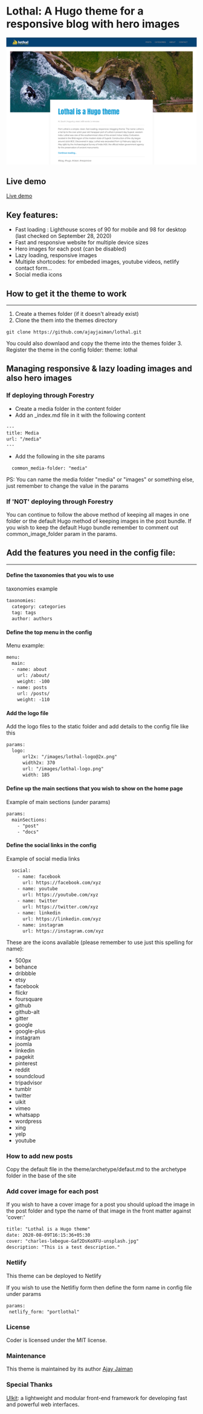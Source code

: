 # Lothal: A Hugo theme for a responsive blog with hero images

![Lothal theme screenshot](/images/screenshot.png "Screenshot")

## Live demo
[Live demo](https://lothal.netlify.app)

## Key features:
- Fast loading : Lighthouse scores of 90 for mobile and 98 for desktop (last checked on September 28, 2020)
- Fast and responsive website for multiple device sizes
- Hero images for each post (can be disabled)
- Lazy loading, responsive images 
- Multiple shortcodes: for embeded images, youtube videos, netlify contact form...
- Social media icons


## How to get it the theme to work
---
1. Create a themes folder (if it doesn't already exist)
2. Clone the them into the themes directory
```
git clone https://github.com/ajayjaiman/lothal.git
```
You could also downlaod and copy the theme into the themes folder
3. Register the theme in the config folder: theme: lothal

## Managing responsive & lazy loading images and also hero images 
### If deploying through Forestry
- Create a media folder in the content folder 
- Add an _index.md file in it with the following content
```
---
title: Media 
url: "/media"
---
```
- Add the following in the site params
```
  common_media-folder: "media"
```
PS: You can name the media folder "media" or "images" or something else, just remember to change the value in the params

### If 'NOT' deploying through Forestry
You can continue to follow the above method of keeping all mages in one folder or the default Hugo method of keeping images in the post bundle. If you wish to keep the default Hugo bundle remember to comment out common_image_folder param in the params.


## Add the features you need in the config file:
---
#### Define the taxonomies that you wis to use
taxonomies example
```
taxonomies:
  category: categories
  tag: tags
  author: authors
```

#### Define the top menu in the config
Menu example: 
```
menu:
  main:
  - name: about
    url: /about/
    weight: -100
  - name: posts
    url: /posts/
    weight: -110
```

#### Add the logo file
Add the logo files to the static folder and add details to the config file like this
```
params:
  logo:
      url2x: "/images/lothal-logo@2x.png"
      width2x: 370
      url: "/images/lothal-logo.png"
      width: 185 
```

#### Define up the main sections that you wish to show on the home page
Example of main sections (under params)
```
params:
  mainSections: 
    - "post"
    - "docs"
```

#### Define the social links in the config
Example of social media links
```
  social:
    - name: facebook
      url: https://facebook.com/xyz  
    - name: youtube
      url: https://youtube.com/xyz
    - name: twitter
      url: https://twitter.com/xyz
    - name: linkedin
      url: https://linkedin.com/xyz
    - name: instagram
      url: https://instagram.com/xyz
```

These are the icons available (please remember to use just this spelling for name):
  - 500px
  - behance
  - dribbble
  - etsy
  - facebook
  - flickr
  - foursquare
  - github
  - github-alt
  - gitter
  - google
  - google-plus
  - instagram
  - joomla
  - linkedin
  - pagekit
  - pinterest
  - reddit
  - soundcloud
  - tripadvisor
  - tumblr
  - twitter
  - uikit
  - vimeo
  - whatsapp
  - wordpress
  - xing
  - yelp
  - youtube


### How to add new posts
Copy the default file in the theme/archetype/defaut.md to the archetype folder in the base of the site

### Add cover image for each post
If you wish to have a cover image for a post you should upload the image in the post folder and type the name of that image in the front matter against 'cover:'
```
title: "Lothal is a Hugo theme"
date: 2020-08-09T16:15:36+05:30
cover: "charles-lebegue-Gaf2DsKoXFU-unsplash.jpg"
description: "This is a test description."
```
### Netlify
This theme can be deployed to Netlify

If you wish to use the Netlifiy form then define the form name in config file under params
```
params:
 netlify_form: "portlothal"
```

### License
Coder is licensed under the MIT license.

### Maintenance

This theme is maintained by its author [Ajay Jaiman](https://www.jaiman.org)

### Special Thanks

[UIkit](https://github.com/uikit/uikit): a lightweight and modular front-end framework for developing fast and powerful web interfaces.

